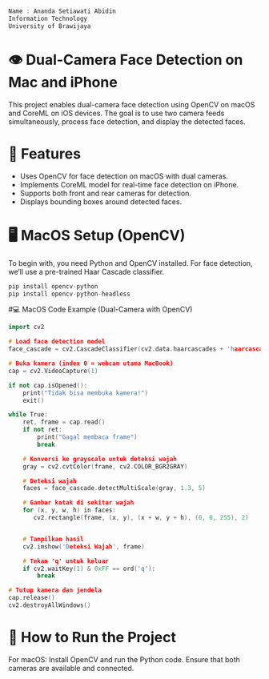 # # 
```cpp
Name : Ananda Setiawati Abidin  
Information Technology  
University of Brawijaya  
```
# 👁️ Dual-Camera Face Detection on Mac and iPhone
This project enables dual-camera face detection using OpenCV on macOS and CoreML on iOS devices.
The goal is to use two camera feeds simultaneously, process face detection, and display the detected faces.

# 🔧 Features
- Uses OpenCV for face detection on macOS with dual cameras.
- Implements CoreML model for real-time face detection on iPhone.
- Supports both front and rear cameras for detection.
- Displays bounding boxes around detected faces.

# 🖥️ MacOS Setup (OpenCV)

To begin with, you need Python and OpenCV installed. For face detection, we’ll use a pre-trained Haar Cascade classifier. 
```cpp
pip install opencv-python
pip install opencv-python-headless 
```
#💻 MacOS Code Example (Dual-Camera with OpenCV)
```cpp
import cv2

# Load face detection model
face_cascade = cv2.CascadeClassifier(cv2.data.haarcascades + 'haarcascade_frontalface_default.xml')

# Buka kamera (index 0 = webcam utama MacBook)
cap = cv2.VideoCapture(1)

if not cap.isOpened():
    print("Tidak bisa membuka kamera!")
    exit()

while True:
    ret, frame = cap.read()
    if not ret:
        print("Gagal membaca frame")
        break

    # Konversi ke grayscale untuk deteksi wajah
    gray = cv2.cvtColor(frame, cv2.COLOR_BGR2GRAY)

    # Deteksi wajah
    faces = face_cascade.detectMultiScale(gray, 1.3, 5)

    # Gambar kotak di sekitar wajah
    for (x, y, w, h) in faces:
       cv2.rectangle(frame, (x, y), (x + w, y + h), (0, 0, 255), 2)


    # Tampilkan hasil
    cv2.imshow('Deteksi Wajah', frame)

    # Tekan 'q' untuk keluar
    if cv2.waitKey(1) & 0xFF == ord('q'):
        break

# Tutup kamera dan jendela
cap.release()
cv2.destroyAllWindows()

```

# 🚀 How to Run the Project
For macOS:
Install OpenCV and run the Python code.
Ensure that both cameras are available and connected.
